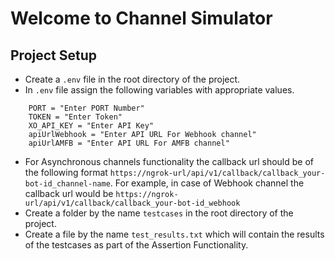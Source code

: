 # Welcome to Channel Simulator

## Project Setup

- Create a `.env` file in the root directory of the project.
- In `.env` file assign the following variables with appropriate values.
```
    PORT = "Enter PORT Number"
    TOKEN = "Enter Token"
    XO_API_KEY = "Enter API Key"
    apiUrlWebhook = "Enter API URL For Webhook channel"
    apiUrlAMFB = "Enter API URL For AMFB channel"
```
- For Asynchronous channels functionality the callback url should be of the following format
  `https://ngrok-url/api/v1/callback/callback_your-bot-id_channel-name`. For example, in case of Webhook channel the callback url would be `https://ngrok-url/api/v1/callback/callback_your-bot-id_webhook`
- Create a folder by the name `testcases` in the root directory of the project.
- Create a file by the name `test_results.txt` which will contain the results of the testcases as part of the Assertion Functionality.



